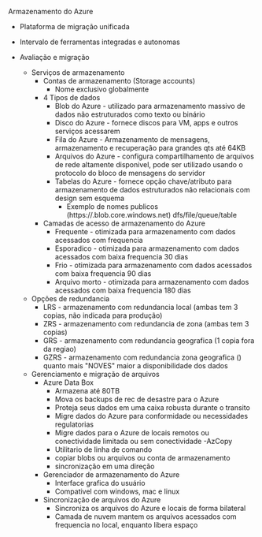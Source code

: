 Armazenamento do Azure
- Plataforma de migração unificada
- Intervalo de ferramentas integradas e autonomas
- Avaliação e migração


	- Serviços de armazenamento
		- Contas de armazenamento (Storage accounts)
			- Nome exclusivo globalmente
		- 4 Tipos de dados
			- Blob do Azure - utilizado para armazenamento massivo de dados não estruturados como texto ou binário
			- Disco do Azure - fornece discos para VM, apps e outros serviços acessarem
			- Fila do Azure - Armazenamento de mensagens, armazenamento e recuperação para grandes qts até 64KB
			- Arquivos do Azure - configura compartilhamento de arquivos de rede altamente disponivel, pode ser utilizado usando o protocolo do bloco de mensagens do servidor
			- Tabelas do Azure - fornece opção chave/atributo para armazenamento de dados estruturados não relacionais com design sem esquema
				- Exemplo de nomes publicos (https://<storage-acc-name>.blob.core.windows.net) dfs/file/queue/table
		- Camadas de acesso de armazenamento do Azure
			- Frequente - otimizada para armazenamento com dados acessados com frequencia
			- Esporadico - otimizada para armazenamento com dados acessados com baixa frequencia 30 dias
			- Frio - otimizada para armazenamento com dados acessados com baixa frequencia 90 dias
			- Arquivo morto - otimizada para armazenamento com dados acessados com baixa frequencia 180 dias
	- Opções de redundancia
		- LRS - armazenamento com redundancia local (ambas tem 3 copias, não indicada para produção)
		- ZRS - armazenamento com redundancia de zona (ambas tem 3 copias)
		- GRS - armazenamento com redundancia geografica (1 copia fora da regiao)
		- GZRS - armazenamento com redundancia zona geografica ()
		quanto mais "NOVES" maior a disponibilidade dos dados 
	- Gerenciamento e migração de arquivos
		- Azure Data Box 
			- Armazena até 80TB
			- Mova os backups de rec de desastre para o Azure
			- Proteja seus dados em uma caixa robusta durante o transito
			- Migre dados do Azure para conformidade ou necessidades regulatorias
			- Migre dados para o Azure de locais remotos ou conectividade limitada ou sem conectividade
		-AzCopy
			- Utilitario de linha de comando
			- copiar blobs ou arquivos ou conta de armazenamento
			- sincronização em uma direção
		- Gerenciador de armazenamento do Azure
			- Interface grafica do usuário
			- Compativel com windows, mac e linux
		- Sincronização de arquivos do Azure
			- Sincroniza os arquivos do Azure e locais de forma bilateral
			- Camada de nuvem mantem os arquivos acessados com frequencia no local, enquanto libera espaço
		



		
